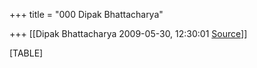 +++
title = "000 Dipak Bhattacharya"

+++
[[Dipak Bhattacharya	2009-05-30, 12:30:01 [Source](https://groups.google.com/g/bvparishat/c/NbsVLyXz71w)]]



[TABLE]

